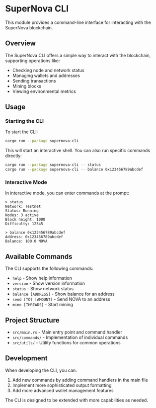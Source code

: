 # SuperNova CLI

This module provides a command-line interface for interacting with the SuperNova blockchain.

## Overview

The SuperNova CLI offers a simple way to interact with the blockchain, supporting operations like:

- Checking node and network status
- Managing wallets and addresses
- Sending transactions
- Mining blocks
- Viewing environmental metrics

## Usage

### Starting the CLI

To start the CLI:

```bash
cargo run --package supernova-cli
```

This will start an interactive shell. You can also run specific commands directly:

```bash
cargo run --package supernova-cli -- status
cargo run --package supernova-cli -- balance 0x123456789abcdef
```

### Interactive Mode

In interactive mode, you can enter commands at the prompt:

```
> status
Network: Testnet
Status: Running
Nodes: 3 active
Block height: 1000
Difficulty: 12345

> balance 0x123456789abcdef
Address: 0x123456789abcdef
Balance: 100.0 NOVA
```

## Available Commands

The CLI supports the following commands:

- `help` - Show help information
- `version` - Show version information
- `status` - Show network status
- `balance [ADDRESS]` - Show balance for an address
- `send [TO] [AMOUNT]` - Send NOVA to an address
- `mine [THREADS]` - Start mining

## Project Structure

- `src/main.rs` - Main entry point and command handler
- `src/commands/` - Implementation of individual commands
- `src/utils/` - Utility functions for common operations

## Development

When developing the CLI, you can:

1. Add new commands by adding command handlers in the main file
2. Implement more sophisticated output formatting
3. Add more advanced wallet management features

The CLI is designed to be extended with more capabilities as needed. 